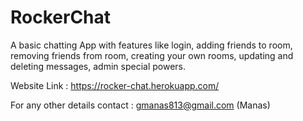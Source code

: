 # RockerChat
A basic chatting App with features like login, adding friends to room, removing friends from room, creating your own rooms, updating and deleting messages, admin special powers.

Website Link : https://rocker-chat.herokuapp.com/

For any other details contact : gmanas813@gmail.com (Manas)
